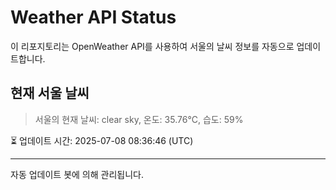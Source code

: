
# Weather API Status

이 리포지토리는 OpenWeather API를 사용하여 서울의 날씨 정보를 자동으로 업데이트합니다.

## 현재 서울 날씨
> 서울의 현재 날씨: clear sky, 온도: 35.76°C, 습도: 59%

⏳ 업데이트 시간: 2025-07-08 08:36:46 (UTC)

---
자동 업데이트 봇에 의해 관리됩니다.
